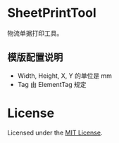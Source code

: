 # SheetPrintTool
物流单据打印工具。

## 模版配置说明
* Width, Height, X, Y 的单位是 mm
* Tag 由 ElementTag 规定

# License
Licensed under the [MIT License](https://github.com/ZSkycat/SheetPrintTool/blob/master/LICENSE).